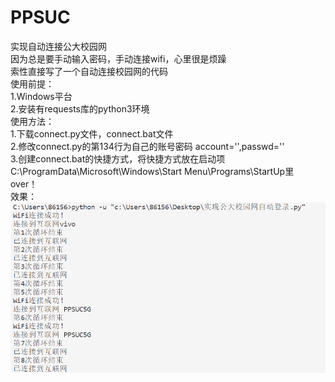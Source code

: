 # PPSUC
实现自动连接公大校园网  
因为总是要手动输入密码，手动连接wifi，心里很是烦躁  
索性直接写了一个自动连接校园网的代码  
使用前提：  
1.Windows平台  
2.安装有requests库的python3环境  
使用方法：  
1.下载connect.py文件，connect.bat文件  
2.修改connect.py的第134行为自己的账号密码 account='',passwd=''  
3.创建connect.bat的快捷方式，将快捷方式放在启动项C:\ProgramData\Microsoft\Windows\Start Menu\Programs\StartUp里  
over！  
效果：  
![效果图](https://github.com/123yonghu/PPSUC/blob/main/%E6%95%88%E6%9E%9C%E5%9B%BE.png)
